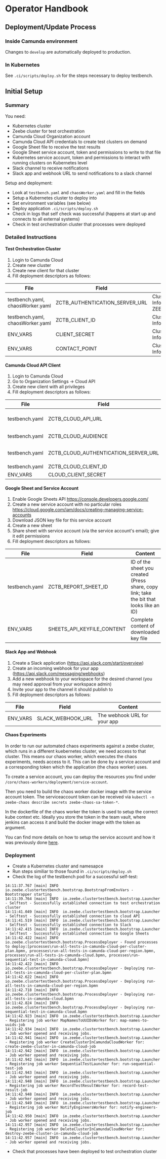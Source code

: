 # Operator Handbook

## Deployment/Update Process

### Inside Camunda environment

Changes to `develop` are automatically deployed to production.

### In Kubernetes

See `.ci/scripts/deploy.sh` for the steps necessary to deploy testbench.

## Initial Setup

### Summary

You need:

- Kubernetes cluster
- Zeebe cluster for test orchestration
- Camunda Cloud Organization account
- Camunda Cloud API credentials to create test clusters on demand
- Google Sheet file to receive the test results
- Google Sheet service account, token and permissions to write to that file
- Kubernetes service account, token and permissions to interact with running clusters on Kubernetes
  level
- Slack channel to receive notifications
- Slack app and webhook URL to send notifications to a slack channel

Setup and deployment:

- Look at `testbench.yaml` and `chaosWorker.yaml` and fill in the fields
- Setup a Kubernetes cluster to deploy into
- Set environment variables (see below)
- Deploy application `.ci/scripts/deploy.sh`
- Check in logs that self check was successful (happens at start up and connects to all external
  systems)
- Check in test orchestration cluster that processes were deployed

### Detailed Instructions

#### Test Orchestration Cluster

1. Login to Camunda Cloud
1. Create new cluster
1. Create new client for that cluster
1. Fill deployment descriptors as follows:

| File                             | Field                          | Content                                                                    |
| -------------------------------- | ------------------------------ | -------------------------------------------------------------------------- |
| testbench.yaml, chaosWorker.yaml | ZCTB_AUTHENTICATION_SERVER_URL | Cluster Client -> Connection Information -> ZEEBE_AUTHORIZATION_SERVER_URL |
| testbench.yaml, chaosWorker.yaml | ZCTB_CLIENT_ID                 | Cluster Client -> Connection Information -> ZEEBE_CLIENT_ID                |
| ENV_VARS                         | CLIENT_SECRET                  | Cluster Client -> Connection Information -> ZEEBE_CLIENT_SECRET            |
| ENV_VARS                         | CONTACT_POINT                  | Cluster Client -> Connection Information -> ZEEBE_ADDRESS                  |

#### Camunda Cloud API Client

1. Login to Camunda Cloud
1. Go to Organization Settings -> Cloud API
1. Create new client with all privileges
1. Fill deployment descriptors as follows:

| File           | Field                                | Content                                                                                                 |
| -------------- | ------------------------------------ | ------------------------------------------------------------------------------------------------------- |
| testbench.yaml | ZCTB_CLOUD_API_URL                   | Depends on the stage (e.g. `https://api.cloud.ultrawombat.com/` for integration stage) |
| testbench.yaml | ZCTB_CLOUD_AUDIENCE                  | Depends on stage (e.g. `api.cloud.ultrawombat.com` for integration stage)                               |
| testbench.yaml | ZCTB_CLOUD_AUTHENTICATION_SERVER_URL | Depends on stage (e.g. `https://login.cloud.ultrawombat.com/oauth/token` for integration stage)         |
| testbench.yaml | ZCTB_CLOUD_CLIENT_ID                 | Cloud API -> Client -> Client Id                                                                        |
| ENV_VARS       | CLOUD_CLIENT_SECRET                  | Cloud API -> Client -> Client Secret                                                                    |

#### Google Sheet and Service Account

1. Enable Google Sheets API https://console.developers.google.com/
1. Create a new service account with no particular
   roles https://cloud.google.com/iam/docs/creating-managing-service-accounts
1. Download JSON key file for this service account
1. Create a new sheet
1. Share sheet with service account (via the service account's email); give it edit permissions
1. Fill deployment descriptors as follows:

| File           | Field                      | Content                                                                                  |
| -------------- | -------------------------- | ---------------------------------------------------------------------------------------- |
| testbench.yaml | ZCTB_REPORT_SHEET_ID       | ID of the sheet you created (Press share, copy link; take the bit that looks like an ID) |
| ENV_VARS       | SHEETS_API_KEYFILE_CONTENT | Complete content of downloaded key file                                                  |

#### Slack App and Webhook

1. Create a Slack application (https://api.slack.com/start/overview)
1. Create an incoming webhook for your app (https://api.slack.com/messaging/webhooks)
1. Add a new webhook to your workspace for the desired channel (you may need approval from your
   workspace admin)
1. Invite your app to the channel it should publish to
1. Fill deployment descriptors as follows:

| File           | Field              | Content                         |
| -------------- | ------------------ | ------------------------------- |
| ENV_VARS       | SLACK_WEBHOOK_URL  | The webhook URL for your app    |

#### Chaos Experiments

In order to run our automated chaos experiments against a zeebe cluster, which runs in a different
kuebernetes cluster, we need access to that cluster. This means our chaos worker, which executes the
chaos experiments, needs access to it. This can be done by a service account and a corresponding
token which the application (the chaos worker) uses.

To create a service account, you can deploy the resources you find
under `/core/chaos-workers/deployment/service-account`.

Then you need to build the chaos worker docker image with the service account token. The
serviceaccount token can be received
via `kubectl -n zeebe-chaos describe secrets zeebe-chaos-sa-token-*`.

In the dockerfile of the chaos worker the token is used to setup the correct kube context etc.
Ideally you store the token in the team vault, where jenkins can access it and build the docker
image with the token as argument.

You can find more details on how to setup the service account and how it was previously
done [here](https://github.com/zeebe-io/zeebe/issues/4361#issuecomment-681869448).

### Deployment

- Create a Kubernetes cluster and namesapce
- Run steps similiar to those found in `.ci/scripts/deploy.sh`
- Check the log of the testbench pod for a successful self-test:

```
14:11:37.767 [main] INFO  io.zeebe.clustertestbench.bootstrap.BootstrapFromEnvVars - Bootstrapper starting
14:11:39.764 [main] INFO  io.zeebe.clustertestbench.bootstrap.Launcher - Selftest - Successfully established connection to test orchestration cluster
14:11:41.049 [main] INFO  io.zeebe.clustertestbench.bootstrap.Launcher - Selftest - Successfully established connection to cloud API
14:11:41.519 [main] INFO  io.zeebe.clustertestbench.bootstrap.Launcher - Selftest - Successfully established connection to Slack
14:11:42.415 [main] INFO  io.zeebe.clustertestbench.bootstrap.Launcher - Selftest - Successfully established connection to Google Sheets
14:11:42.422 [main] INFO  io.zeebe.clustertestbench.bootstrap.ProcessDeployer - Found processes to deploy:[processes\run-all-tests-in-camunda-cloud-per-cluster-plan.bpmn, processes\run-all-tests-in-camunda-cloud-per-region.bpmn, processes\run-all-tests-in-camunda-cloud.bpmn, processes\run-sequential-test-in-camunda-cloud.bpmn]
14:11:42.422 [main] INFO  io.zeebe.clustertestbench.bootstrap.ProcessDeployer - Deploying run-all-tests-in-camunda-cloud-per-cluster-plan.bpmn
14:11:42.622 [main] INFO  io.zeebe.clustertestbench.bootstrap.ProcessDeployer - Deploying run-all-tests-in-camunda-cloud-per-region.bpmn
14:11:42.718 [main] INFO  io.zeebe.clustertestbench.bootstrap.ProcessDeployer - Deploying run-all-tests-in-camunda-cloud.bpmn
14:11:42.824 [main] INFO  io.zeebe.clustertestbench.bootstrap.ProcessDeployer - Deploying run-sequential-test-in-camunda-cloud.bpmn
14:11:42.923 [main] INFO  io.zeebe.clustertestbench.bootstrap.Launcher - Registering job worker MapNamesToUUIDsWorker for: map-names-to-uuids-job
14:11:42.934 [main] INFO  io.zeebe.clustertestbench.bootstrap.Launcher - Job worker opened and receiving jobs.
14:11:42.941 [main] INFO  io.zeebe.clustertestbench.bootstrap.Launcher - Registering job worker CreateClusterInCamundaCloudWorker for: create-zeebe-cluster-in-camunda-cloud-job
14:11:42.942 [main] INFO  io.zeebe.clustertestbench.bootstrap.Launcher - Job worker opened and receiving jobs.
14:11:42.942 [main] INFO  io.zeebe.clustertestbench.bootstrap.Launcher - Registering job worker SequentialTestLauncher for: run-sequential-test-job
14:11:42.943 [main] INFO  io.zeebe.clustertestbench.bootstrap.Launcher - Job worker opened and receiving jobs.
14:11:42.948 [main] INFO  io.zeebe.clustertestbench.bootstrap.Launcher - Registering job worker RecordTestResultWorker for: record-test-result-job
14:11:42.948 [main] INFO  io.zeebe.clustertestbench.bootstrap.Launcher - Job worker opened and receiving jobs.
14:11:42.949 [main] INFO  io.zeebe.clustertestbench.bootstrap.Launcher - Registering job worker NotifyEngineersWorker for: notify-engineers-job
14:11:42.950 [main] INFO  io.zeebe.clustertestbench.bootstrap.Launcher - Job worker opened and receiving jobs.
14:11:42.957 [main] INFO  io.zeebe.clustertestbench.bootstrap.Launcher - Registering job worker DeleteClusterInCamundaCloudWorker for: destroy-zeebe-cluster-in-camunda-cloud-job
14:11:42.957 [main] INFO  io.zeebe.clustertestbench.bootstrap.Launcher - Job worker opened and receiving jobs.
```

- Check that processes have been deployed to test orchestration cluster
